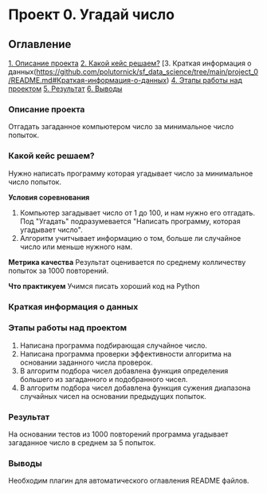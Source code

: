 # Проект 0. Угадай число

## Оглавление
[1. Описание проекта](https://github.com/polutornick/sf_data_science/tree/main/project_0/README.md#Описание-проекта)
[2. Какой кейс решаем?](https://github.com/polutornick/sf_data_science/tree/main/project_0/README.md#Какой-кейс-решаем?)
[3. Краткая информация о данных(https://github.com/polutornick/sf_data_science/tree/main/project_0/README.md#Краткая-информация-о-данных)
[4. Этапы работы над проектом](https://github.com/polutornick/sf_data_science/tree/main/project_0/README.md#Этапы-работы-над-проектом)
[5. Результат](https://github.com/polutornick/sf_data_science/tree/main/project_0/README.md#Результат)
[6. Выводы](https://github.com/polutornick/sf_data_science/tree/main/project_0/README.md#Выводы)	

### Описание проекта
Отгадать загаданное компьютером число за минимальное число попыток.

### Какой кейс решаем?
Нужно написать программу которая угадывает число за минимальное число попыток.
	
**Условия соревнования**
1) Компьютер загадывает число от 1 до 100, и нам нужно его отгадать. Под "Угадать" подразумевается "Написать программу, которая угадывает число".
2) Алгоритм учитчывает информацию о том, больше ли случайное число или меньше нужного нам.
 
**Метрика качества**
Результат оценивается по среднему колличеству попыток за 1000 повторений.
 
**Что практикуем**
Учимся писать хороший код на Python
 
### Краткая информация о данных

### Этапы работы над проектом
1) Написана программа подбирающая случайное число.
2) Написана программа проверки эффективности алгоритма на основании заданного числа проверок.
3) В алгоритм подбора чисел добавлена функция определения большего из загаданного и подобранного чисел.
4) В алгоритм подбора чисел добавлена функция сужения диапазона случайных чисел на основании предыдущих попыток.

### Результат
На основании тестов из 1000 повторений программа угадывает загаданное число в среднем за 5 попыток.

### Выводы
Необходим плагин для автоматического оглавления README файлов.